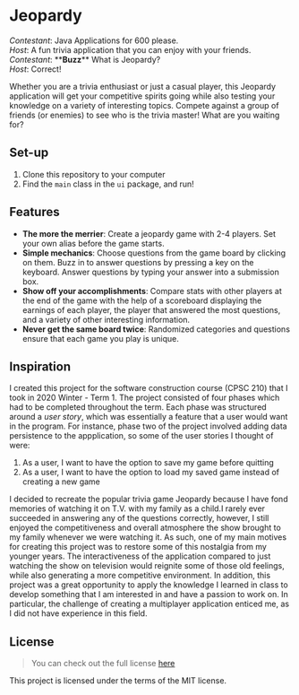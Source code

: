 # Jeopardy

*Contestant*: Java Applications for 600 please.  
*Host*: A fun trivia application that you can enjoy with your friends.  
*Contestant*: \*\***Buzz**\*\* What is Jeopardy?  
*Host*: Correct! 

Whether you are a trivia enthusiast or just a casual player, this Jeopardy application will get your competitive spirits 
going while also testing your knowledge on a variety of interesting topics. Compete against a group of friends 
(or enemies) to see who is the trivia master! What are you waiting for? 

## Set-up
1. Clone this repository to your computer
2. Find the `main` class in the `ui` package, and run!

## Features
- **The more the merrier**: Create a jeopardy game with 2-4 players. Set your own alias before the game starts.
- **Simple mechanics**: Choose questions from the game board by clicking on them. Buzz in to answer questions by 
pressing a key on the keyboard. Answer questions by typing your answer into a submission box.
- **Show off your accomplishments**: Compare stats with other players at the end of the game with the help of a 
scoreboard displaying the earnings of each player, the player that answered the most questions, and a variety of other 
interesting information.
- **Never get the same board twice**: Randomized categories and questions ensure that each game you play is unique.

## Inspiration
I created this project for the software construction course (CPSC 210) that I took in 2020 Winter - Term 1. The project
consisted of four phases which had to be completed throughout the term. Each phase was structured around a *user story*,
which was essentially a feature that a user would want in the program. For instance, phase two of the project involved
adding data persistence to the appplication, so some of the user stories I thought of were: 

1. As a user, I want to have the option to save my game before quitting
2. As a user, I want to have the option to load my saved game instead of creating a new game

I decided to recreate the popular trivia game Jeopardy because I have fond memories of watching it on T.V. with my family 
as a child.I rarely ever succeeded in answering any of the questions correctly, however, I still enjoyed the 
competitiveness and overall atmosphere the show brought to my family whenever we were watching it. As such, one of my 
main motives for creating this project was to restore some of this nostalgia from my younger years. The interactiveness 
of the application compared to just watching the show on television would reignite some of those old feelings, while also 
generating a more competitive environment. In addition, this project was a great opportunity to apply the knowledge I 
learned in class to develop something that I am interested in and have a passion to work on. In particular, the 
challenge of creating a multiplayer application enticed me, as I did not have experience in this field.

## License
> You can check out the full license [here](https://github.com/TylerWon/jeopardy/blob/master/LICENSE)

This project is licensed under the terms of the MIT license. 

 
